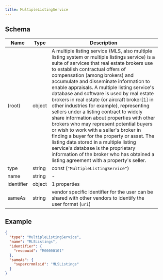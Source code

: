 ```yaml
---
title: MultipleListingService
---
```

## Schema

| Name | Type | Description |
|---|---|---|
| (root) | object | A multiple listing service (MLS, also multiple listing system or multiple listings service) is a suite of services that real estate brokers use to establish contractual offers of compensation (among brokers) and accumulate and disseminate information to enable appraisals. A multiple listing service's database and software is used by real estate brokers in real estate (or aircraft broker[1] in other industries for example), representing sellers under a listing contract to widely share information about properties with other brokers who may represent potential buyers or wish to work with a seller's broker in finding a buyer for the property or asset. The listing data stored in a multiple listing service's database is the proprietary information of the broker who has obtained a listing agreement with a property's seller. |
| type | string | const (`"MultipleListingService"`)  |
| name | string | - |
| identifier | object |  1 properties |
| sameAs | string | vendor specific identifier for the user can be shared with other vendors to identify the user format (`uri`) |

## Example



```json
{
  "type": "MultipleListingService",
  "name": "MLSListings",
  "identifier": {
    "resoouid": "M00000101"
  },
  "sameAs": {
    "supercrmmlsid": "MLSListings"
  }
}
```
